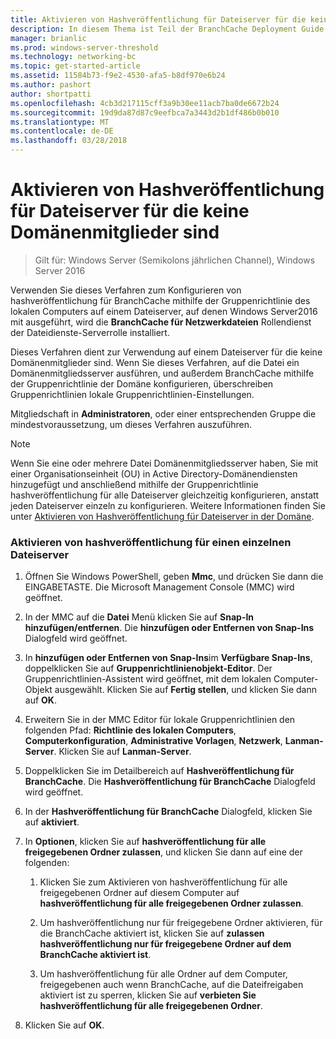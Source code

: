 ```yaml
---
title: Aktivieren von Hashveröffentlichung für Dateiserver für die keine Domänenmitglieder sind
description: In diesem Thema ist Teil der BranchCache Deployment Guide für Windows Server 2016, der veranschaulicht, wie Sie BranchCache im verteilten und gehosteter cachemodi zum Optimieren der WAN-Bandbreite in Zweigstellen bereitstellen
manager: brianlic
ms.prod: windows-server-threshold
ms.technology: networking-bc
ms.topic: get-started-article
ms.assetid: 11584b73-f9e2-4530-afa5-b8df970e6b24
ms.author: pashort
author: shortpatti
ms.openlocfilehash: 4cb3d217115cff3a9b30ee11acb7ba0de6672b24
ms.sourcegitcommit: 19d9da87d87c9eefbca7a3443d2b1df486b0b010
ms.translationtype: MT
ms.contentlocale: de-DE
ms.lasthandoff: 03/28/2018
---
```

# <a name="enable-hash-publication-for-non-domain-member-file-servers"></a>Aktivieren von Hashveröffentlichung für Dateiserver für die keine Domänenmitglieder sind

>Gilt für: Windows Server (Semikolons jährlichen Channel), Windows Server 2016

Verwenden Sie dieses Verfahren zum Konfigurieren von hashveröffentlichung für BranchCache mithilfe der Gruppenrichtlinie des lokalen Computers auf einem Dateiserver, auf denen Windows Server2016 mit ausgeführt, wird die **BranchCache für Netzwerkdateien** Rollendienst der Dateidienste-Serverrolle installiert.  
  
Dieses Verfahren dient zur Verwendung auf einem Dateiserver für die keine Domänenmitglieder sind. Wenn Sie dieses Verfahren, auf die Datei ein Domänenmitgliedsserver ausführen, und außerdem BranchCache mithilfe der Gruppenrichtlinie der Domäne konfigurieren, überschreiben Gruppenrichtlinien lokale Gruppenrichtlinien-Einstellungen.  
  
Mitgliedschaft in **Administratoren**, oder einer entsprechenden Gruppe die mindestvoraussetzung, um dieses Verfahren auszuführen.  
  
> [!NOTE]  
> Wenn Sie eine oder mehrere Datei Domänenmitgliedsserver haben, Sie mit einer Organisationseinheit (OU) in Active Directory-Domänendiensten hinzugefügt und anschließend mithilfe der Gruppenrichtlinie hashveröffentlichung für alle Dateiserver gleichzeitig konfigurieren, anstatt jeden Dateiserver einzeln zu konfigurieren. Weitere Informationen finden Sie unter [Aktivieren von Hashveröffentlichung für Dateiserver in der Domäne](../../branchcache/deploy/Enable-Hash-Publication-for-Domain-Member-File-Servers.md).  
  
### <a name="to-enable-hash-publication-for-one-file-server"></a>Aktivieren von hashveröffentlichung für einen einzelnen Dateiserver  
  
1.  Öffnen Sie Windows PowerShell, geben **Mmc**, und drücken Sie dann die EINGABETASTE. Die Microsoft Management Console (MMC) wird geöffnet.  
  
2.  In der MMC auf die **Datei** Menü klicken Sie auf **Snap-In hinzufügen/entfernen**. Die **hinzufügen oder Entfernen von Snap-Ins** Dialogfeld wird geöffnet.  
  
3.  In **hinzufügen oder Entfernen von Snap-Ins**im **Verfügbare Snap-Ins**, doppelklicken Sie auf **Gruppenrichtlinienobjekt-Editor**. Der Gruppenrichtlinien-Assistent wird geöffnet, mit dem lokalen Computer-Objekt ausgewählt. Klicken Sie auf **Fertig stellen**, und klicken Sie dann auf **OK**.  
  
4.  Erweitern Sie in der MMC Editor für lokale Gruppenrichtlinien den folgenden Pfad: **Richtlinie des lokalen Computers**, **Computerkonfiguration**, **Administrative Vorlagen**, **Netzwerk**, **Lanman-Server**. Klicken Sie auf **Lanman-Server**.  
  
5.  Doppelklicken Sie im Detailbereich auf **Hashveröffentlichung für BranchCache**. Die **Hashveröffentlichung für BranchCache** Dialogfeld wird geöffnet.  
  
6.  In der **Hashveröffentlichung für BranchCache** Dialogfeld, klicken Sie auf **aktiviert**.  
  
7.  In **Optionen**, klicken Sie auf **hashveröffentlichung für alle freigegebenen Ordner zulassen**, und klicken Sie dann auf eine der folgenden:  
  
    1.  Klicken Sie zum Aktivieren von hashveröffentlichung für alle freigegebenen Ordner auf diesem Computer auf **hashveröffentlichung für alle freigegebenen Ordner zulassen**.  
  
    2.  Um hashveröffentlichung nur für freigegebene Ordner aktivieren, für die BranchCache aktiviert ist, klicken Sie auf **zulassen hashveröffentlichung nur für freigegebene Ordner auf dem BranchCache aktiviert ist**.  
  
    3.  Um hashveröffentlichung für alle Ordner auf dem Computer, freigegebenen auch wenn BranchCache, auf die Dateifreigaben aktiviert ist zu sperren, klicken Sie auf **verbieten Sie hashveröffentlichung für alle freigegebenen Ordner**.  
  
8.  Klicken Sie auf **OK**.  
  


